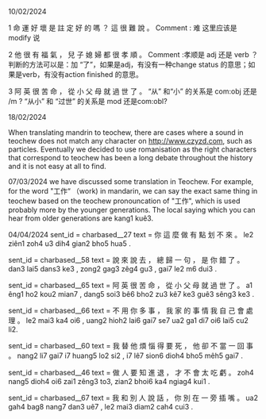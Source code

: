 10/02/2024

1 命 運 好 壞 是 註 定 好 的 嗎 ？ 這 很 難 說 。 
Comment : 难 这里应该是modify 说

2 他 很 有 福 氣 ， 兒 子 媳 婦 都 很 孝 順 。 
Comment :孝顺是 adj 还是 verb ？
判断的方法可以是：加 “了”，如果是adj，有没有一种change status 的意思；如果是verb，有没有action finished 的意思。

3 阿 英 很 苦 命 ， 從 小 父 母 就 過 世 了 。 
“从” 和“小” 的关系是 com:obj 还是 /m ? “从小” 和 “过世” 的关系是 mod 还是com:obl? 

18/02/2024

When translating mandrin to teochew, there are cases where a sound in teochew does not match any character on http://www.czyzd.com, such as particles. Eventually we decided to use romanisation as the right characters that correspond to teochew has been a long debate throughout the history and it is not easy at all to find. 

07/03/2024
we have discussed some translation in Teochew. For example, for the word "工作“ （work) in mandarin, we can say the exact same thing in teochew based on the teochew pronouncation of "工作", which is used probably more by the younger generations. The local saying which you can hear from older generations are kang1 kuê3.







04/04/2024
sent_id = charbased__27
text = 你 這 麼 做 有 點 划 不 來 。
         le2 ziên1 zoh4 u3 dih4 gian2 bho5 hua5 .

sent_id = charbased__58
text = 說 來 說 去 ， 總 歸 一 句 ， 是 你 錯 了 。
         dan3 lai5 dans3 ke3 , zong2 gag3 zêg4 gu3 , gai7 le2 m6 dui3 .

sent_id = charbased__65
text = 阿 英 很 苦 命 ， 從 小 父 母 就 過 世 了 。
         a1 êng1 ho2 kou2 mian7 ,  dang5 soi3 bê6 bho2 zu3 kê7 ke3 guê3 sêng3 ke3 . 

sent_id = charbased__66
text = 不 用 你 多 事 ， 我 家 的 事 情 我 自 己 會 處 理 。
         le2 mai3 ka4 oi6 , uang2 hioh2 lai6 gai7 se7 ua2 ga1 di7 oi6 lai5 cu2 li2. 

sent_id = charbased__60
text = 我 替 他 煩 惱 得 要 死 ， 他 卻 不 當 一 回 事 。
         nang2 li7 gai7 i7 huang5 lo2 si2 , i7 lê7 sion6 dioh4 bho5 mêh5 gai7 .

sent_id = charbased__46
text = 做 人 要 知 進 退 ， 才 不 會 太 吃 虧 。
        zoh4 nang5 dioh4 oi6 zai1 zêng3 to3, zian2 bhoi6 ka4 ngiag4 kui1 . 

sent_id = charbased__67
text = 我 和 別 人 說 話 ， 你 別 在 一 旁 插 嘴 。
         ua2 gah4 bag8 nang7 dan3 uê7 , le2 mai3 diam2 cah4 cui3 .

